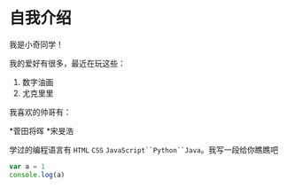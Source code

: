 # 自我介绍

我是小奇同学！

我的爱好有很多，最近在玩这些： 

1. 数字油画
2. 尤克里里 

我喜欢的帅哥有：

*菅田将晖
*宋旻浩

学过的编程语言有 `HTML` `CSS` `JavaScript``Python``Java`。我写一段给你瞧瞧吧

```javascript
var a = 1
console.log(a)
```
